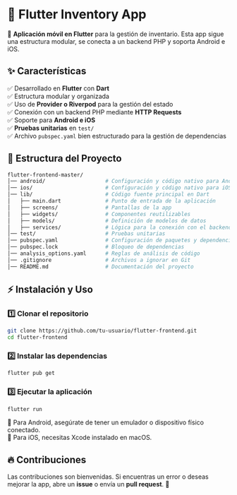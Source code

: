 # 📱 Flutter Inventory App  

🚀 **Aplicación móvil en Flutter** para la gestión de inventario. Esta app sigue una estructura modular, se conecta a un backend PHP y soporta Android e iOS.  

## ✨ Características  
✅ Desarrollado en **Flutter** con **Dart**  
✅ Estructura modular y organizada  
✅ Uso de **Provider o Riverpod** para la gestión del estado  
✅ Conexión con un backend PHP mediante **HTTP Requests**  
✅ Soporte para **Android e iOS**  
✅ **Pruebas unitarias** en `test/`  
✅ Archivo `pubspec.yaml` bien estructurado para la gestión de dependencias  

## 📂 Estructura del Proyecto  
```bash
flutter-frontend-master/
│── android/                   # Configuración y código nativo para Android
│── ios/                       # Configuración y código nativo para iOS
│── lib/                       # Código fuente principal en Dart
│   ├── main.dart              # Punto de entrada de la aplicación
│   ├── screens/               # Pantallas de la app
│   ├── widgets/               # Componentes reutilizables
│   ├── models/                # Definición de modelos de datos
│   ├── services/              # Lógica para la conexión con el backend
│── test/                      # Pruebas unitarias
│── pubspec.yaml               # Configuración de paquetes y dependencias
│── pubspec.lock               # Bloqueo de dependencias
│── analysis_options.yaml      # Reglas de análisis de código
│── .gitignore                 # Archivos a ignorar en Git
│── README.md                  # Documentación del proyecto
```

## ⚡ Instalación y Uso  
### 1️⃣ Clonar el repositorio  
```bash
git clone https://github.com/tu-usuario/flutter-frontend.git
cd flutter-frontend
```

### 2️⃣ Instalar las dependencias  
```bash
flutter pub get
```

### 3️⃣ Ejecutar la aplicación  
```bash
flutter run
```

🔹 Para Android, asegúrate de tener un emulador o dispositivo físico conectado.  
🔹 Para iOS, necesitas Xcode instalado en macOS.  

## 🔥 Contribuciones  
Las contribuciones son bienvenidas. Si encuentras un error o deseas mejorar la app, abre un **issue** o envía un **pull request**. 🚀  
